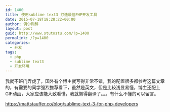 ```yaml
---
id: 1400
title: 使用sublime text3 打造最佳PHP开发工具
date: 2015-07-18T18:28:22+00:00
author: 偶尔陶醉
layout: post
guid: http://www.stutostu.com/?p=1400
permalink: /?p=1400
categories:
  - 开发
tags:
  - php
  - sublime text3
  - 开发环境
---
```


我就不班门弄虎了，国外有个博主就写得非常不错，我的配置很多都参考这篇文章的，有需要的同学强烈推荐看下，虽然是英文，但是比较浅显易懂，博主还配上GIF动画，大家应该能大致看懂，我就懒得翻译了。。。有什么不懂的可以留言。

<https://mattstauffer.co/blog/sublime-text-3-for-php-developers>